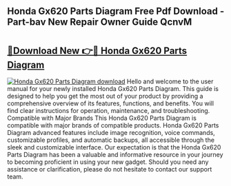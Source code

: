 ## Honda Gx620 Parts Diagram Free Pdf Download - Part-bav New Repair Owner Guide QcnvM

# <h2><a href="http://dfivbyd.blite.top/?on=Honda+Gx620+Parts+Diagram">🔗Download New 👉🔴 Honda Gx620 Parts Diagram</a></h2>

[![Honda Gx620 Parts Diagram download](https://i.imgur.com/lujVjoI.png)](http://dfivbyd.blite.top/?on=Honda+Gx620+Parts+Diagram)
Hello and welcome to the user manual for your newly installed Honda Gx620 Parts Diagram. This guide is designed to help you get the most out of your product by providing a comprehensive overview of its features, functions, and benefits. You will find clear instructions for operation, maintenance, and troubleshooting. Compatible with Major Brands This Honda Gx620 Parts Diagram is compatible with major brands of compatible products. Honda Gx620 Parts Diagram advanced features include image recognition, voice commands, customizable profiles, and automatic backups, all accessible through the sleek and customizable interface. Our expectation is that the Honda Gx620 Parts Diagram has been a valuable and informative resource in your journey to becoming proficient in using your new gadget. Should you need any assistance or clarification, please do not hesitate to contact our support team.
